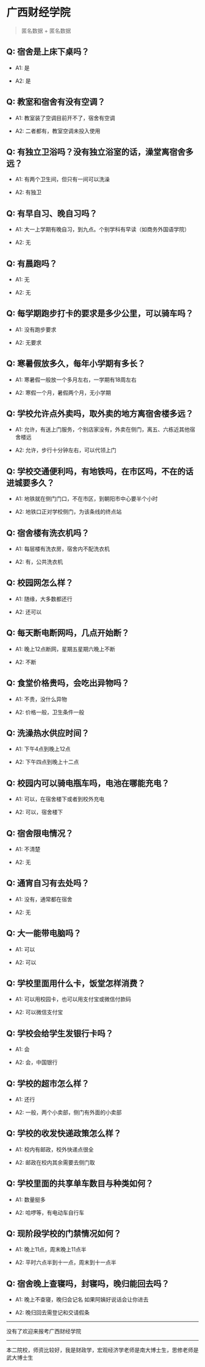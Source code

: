 # 广西财经学院

> 匿名数据 + 匿名数据

## Q: 宿舍是上床下桌吗？

- A1: 是

- A2: 是

## Q: 教室和宿舍有没有空调？

- A1: 教室装了空调目前开不了，宿舍有空调

- A2: 二者都有，教室空调未投入使用

## Q: 有独立卫浴吗？没有独立浴室的话，澡堂离宿舍多远？

- A1: 有两个卫生间，但只有一间可以洗澡

- A2: 有独卫

## Q: 有早自习、晚自习吗？

- A1: 大一上学期有晚自习，到九点。个别学科有早读（如商务外国语学院）

- A2: 无

## Q: 有晨跑吗？

- A1: 无

- A2: 无

## Q: 每学期跑步打卡的要求是多少公里，可以骑车吗？

- A1: 没有跑步要求

- A2: 无要求

## Q: 寒暑假放多久，每年小学期有多长？

- A1: 寒暑假一般放一个多月左右，一学期有18周左右

- A2: 寒假一个月，暑假两个月，无小学期

## Q: 学校允许点外卖吗，取外卖的地方离宿舍楼多远？

- A1: 允许，有送上门服务，个别店家没有，外卖在侧门，离五、六栋近其他宿舍楼远

- A2: 允许，步行十分钟左右，可以代领上门

## Q: 学校交通便利吗，有地铁吗，在市区吗，不在的话进城要多久？

- A1: 地铁就在侧门门口，不在市区，到朝阳市中心要半个小时

- A2: 地铁口正对学校侧门，为该条线的终点站

## Q: 宿舍楼有洗衣机吗？

- A1: 每层楼有洗衣房，宿舍内不配洗衣机

- A2: 有，公共洗衣机

## Q: 校园网怎么样？

- A1: 随缘，大多数都还行

- A2: 还可以

## Q: 每天断电断网吗，几点开始断？

- A1: 晚上12点断网，星期五星期六晚上不断

- A2: 不断

## Q: 食堂价格贵吗，会吃出异物吗？

- A1: 不贵，没什么异物

- A2: 价格一般，卫生条件一般

## Q: 洗澡热水供应时间？

- A1: 下午4点到晚上12点

- A2: 下午四点到晚上十二点

## Q: 校园内可以骑电瓶车吗，电池在哪能充电？

- A1: 可以，在宿舍楼下或者到校外充电

- A2: 可以，宿舍楼下

## Q: 宿舍限电情况？

- A1: 不清楚

- A2: 无

## Q: 通宵自习有去处吗？

- A1: 没有，通常都在宿舍

- A2: 无

## Q: 大一能带电脑吗？

- A1: 可以

- A2: 可以

## Q: 学校里面用什么卡，饭堂怎样消费？

- A1: 可以用校园卡，也可以用支付宝或微信付款码

- A2: 可以微信支付宝

## Q: 学校会给学生发银行卡吗？

- A1: 会

- A2: 会，中国银行

## Q: 学校的超市怎么样？

- A1: 还行

- A2: 一般，两个小卖部，侧门有外面的小卖部

## Q: 学校的收发快递政策怎么样？

- A1: 校内有邮政，校外快递点很全

- A2: 邮政在校内其余需要去侧门取

## Q: 学校里面的共享单车数目与种类如何？

- A1: 数量挺多

- A2: 哈啰等，有电动车自行车

## Q: 现阶段学校的门禁情况如何？

- A1: 晚上11点，周末晚上11点半

- A2: 平时六点半到十一点，周末到十一点半

## Q: 宿舍晚上查寝吗，封寝吗，晚归能回去吗？

- A1: 晚上不查寝，晚归会记名 如果阿姨好说话会让你进去

- A2: 晚归回去需登记和交请假条

***

没有了欢迎来报考广西财经学院

***

本二院校，师资比较好，我是财政学，宏观经济学老师是南大博士生，思修老师是武大博士生